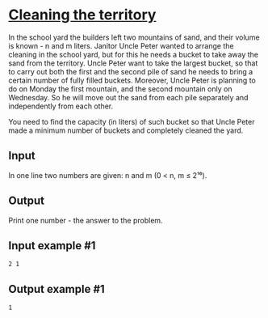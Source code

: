 # [Cleaning the territory](https://www.e-olymp.com/en/contests/8860/problems/76519)

In the school yard the builders left two mountains of sand, and their volume is known - n and m liters. Janitor Uncle Peter wanted to arrange the cleaning in the school yard, but for this he needs a bucket to take away the sand from the territory. Uncle Peter want to take the largest bucket, so that to carry out both the first and the second pile of sand he needs to bring a certain number of fully filled buckets. Moreover, Uncle Peter is planning to do on Monday the first mountain, and the second mountain only on Wednesday. So he will move out the sand from each pile separately and independently from each other.

You need to find the capacity (in liters) of such bucket so that Uncle Peter made a minimum number of buckets and completely cleaned the yard.

## Input

In one line two numbers are given: n and m (0 < n, m ≤ 2¹⁶).

## Output

Print one number - the answer to the problem.


## Input example #1

```
2 1
```

## Output example #1

```
1
```
